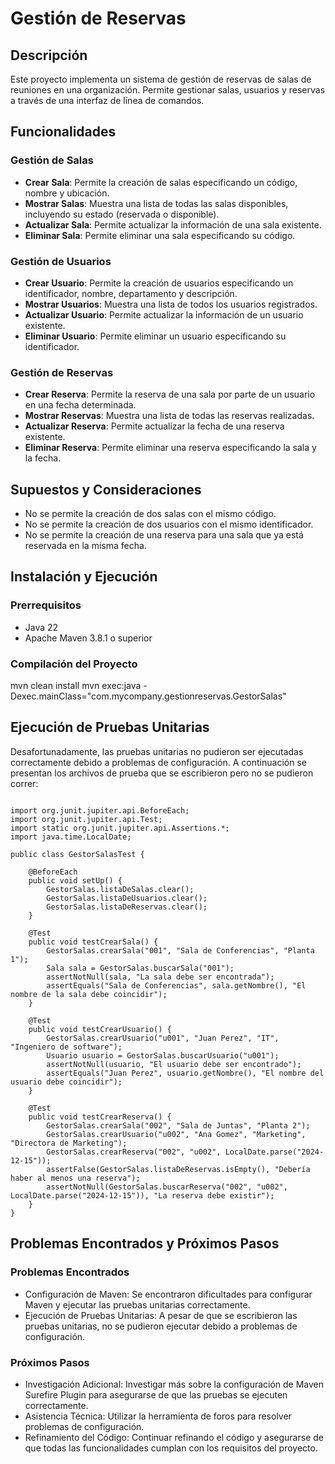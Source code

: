 # Gestión de Reservas

## Descripción

Este proyecto implementa un sistema de gestión de reservas de salas de reuniones en una organización. Permite gestionar salas, usuarios y reservas a través de una interfaz de línea de comandos.

## Funcionalidades

### Gestión de Salas
- **Crear Sala**: Permite la creación de salas especificando un código, nombre y ubicación.
- **Mostrar Salas**: Muestra una lista de todas las salas disponibles, incluyendo su estado (reservada o disponible).
- **Actualizar Sala**: Permite actualizar la información de una sala existente.
- **Eliminar Sala**: Permite eliminar una sala especificando su código.

### Gestión de Usuarios
- **Crear Usuario**: Permite la creación de usuarios especificando un identificador, nombre, departamento y descripción.
- **Mostrar Usuarios**: Muestra una lista de todos los usuarios registrados.
- **Actualizar Usuario**: Permite actualizar la información de un usuario existente.
- **Eliminar Usuario**: Permite eliminar un usuario especificando su identificador.

### Gestión de Reservas
- **Crear Reserva**: Permite la reserva de una sala por parte de un usuario en una fecha determinada.
- **Mostrar Reservas**: Muestra una lista de todas las reservas realizadas.
- **Actualizar Reserva**: Permite actualizar la fecha de una reserva existente.
- **Eliminar Reserva**: Permite eliminar una reserva especificando la sala y la fecha.

## Supuestos y Consideraciones
- No se permite la creación de dos salas con el mismo código.
- No se permite la creación de dos usuarios con el mismo identificador.
- No se permite la creación de una reserva para una sala que ya está reservada en la misma fecha.

## Instalación y Ejecución

### Prerrequisitos
- Java 22
- Apache Maven 3.8.1 o superior

### Compilación del Proyecto
mvn clean install
mvn exec:java -Dexec.mainClass="com.mycompany.gestionreservas.GestorSalas"

## Ejecución de Pruebas Unitarias
Desafortunadamente, las pruebas unitarias no pudieron ser ejecutadas correctamente debido a problemas de configuración. A continuación se presentan los archivos de prueba que se escribieron pero no se pudieron correr:

```package com.mycompany.gestionreservas;

import org.junit.jupiter.api.BeforeEach;
import org.junit.jupiter.api.Test;
import static org.junit.jupiter.api.Assertions.*;
import java.time.LocalDate;

public class GestorSalasTest {

    @BeforeEach
    public void setUp() {
        GestorSalas.listaDeSalas.clear();
        GestorSalas.listaDeUsuarios.clear();
        GestorSalas.listaDeReservas.clear();
    }

    @Test
    public void testCrearSala() {
        GestorSalas.crearSala("001", "Sala de Conferencias", "Planta 1");
        Sala sala = GestorSalas.buscarSala("001");
        assertNotNull(sala, "La sala debe ser encontrada");
        assertEquals("Sala de Conferencias", sala.getNombre(), "El nombre de la sala debe coincidir");
    }

    @Test
    public void testCrearUsuario() {
        GestorSalas.crearUsuario("u001", "Juan Perez", "IT", "Ingeniero de software");
        Usuario usuario = GestorSalas.buscarUsuario("u001");
        assertNotNull(usuario, "El usuario debe ser encontrado");
        assertEquals("Juan Perez", usuario.getNombre(), "El nombre del usuario debe coincidir");
    }

    @Test
    public void testCrearReserva() {
        GestorSalas.crearSala("002", "Sala de Juntas", "Planta 2");
        GestorSalas.crearUsuario("u002", "Ana Gomez", "Marketing", "Directora de Marketing");
        GestorSalas.crearReserva("002", "u002", LocalDate.parse("2024-12-15"));
        assertFalse(GestorSalas.listaDeReservas.isEmpty(), "Debería haber al menos una reserva");
        assertNotNull(GestorSalas.buscarReserva("002", "u002", LocalDate.parse("2024-12-15")), "La reserva debe existir");
    }
}
```
## Problemas Encontrados y Próximos Pasos
### Problemas Encontrados
- Configuración de Maven: Se encontraron dificultades para configurar Maven y ejecutar las pruebas unitarias correctamente.
- Ejecución de Pruebas Unitarias: A pesar de que se escribieron las pruebas unitarias, no se pudieron ejecutar debido a problemas de configuración.

### Próximos Pasos
- Investigación Adicional: Investigar más sobre la configuración de Maven Surefire Plugin para asegurarse de que las pruebas se ejecuten correctamente.
- Asistencia Técnica: Utilizar la herramienta de foros para resolver problemas de configuración.
- Refinamiento del Código: Continuar refinando el código y asegurarse de que todas las funcionalidades cumplan con los requisitos del proyecto.
